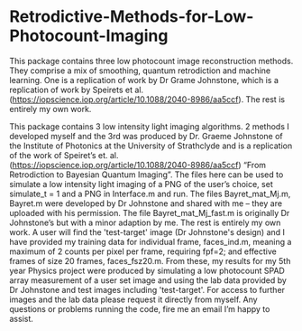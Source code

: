 # Retrodictive-Methods-for-Low-Photocount-Imaging
This package contains three low photocount image reconstruction methods.  They comprise a mix of smoothing, quantum retrodiction and machine learning. One is a replication of work by Dr Grame Johnstone, which is a replication of work by Speirets et al. (https://iopscience.iop.org/article/10.1088/2040-8986/aa5ccf).  The rest is entirely my own work.

This package contains 3 low intensity light imaging algorithms.  2 methods I developed myself and the 3rd was produced by Dr. Graeme Johnstone of the Institute of Photonics at the University of Strathclyde and is a replication of the work of Speiret’s et. al. (https://iopscience.iop.org/article/10.1088/2040-8986/aa5ccf) “From Retrodiction to Bayesian Quantum Imaging”. 
The files here can be used to simulate a low intensity light imaging of a PNG of the user’s choice, set simulate_t = 1 and a PNG in Interface.m and run.
The files Bayret_mat_Mj.m, Bayret.m were developed by Dr Johnstone and shared with me – they are uploaded with his permission.  The file Bayret_mat_Mj_fast.m is originally Dr Johnstone’s but with a minor adaption by me.  The rest is entirely my own work.
A user will find the 'test-target' image (Dr Johnstone's design) and I have provided my training data for individual frame, faces_ind.m, meaning a maximum of 2 counts per pixel per frame, requiring fpf=2; and effective frames of size 20 frames, faces_fsz20.m.  From these, my results for my 5th year Physics project were produced by simulating a low photocount SPAD array measurement of a user set image and using the lab data provided by Dr Johnstone and test images including 'test-target'.  For access to further images and the lab data please request it directly from myself.
Any questions or problems running the code, fire me an email I’m happy to assist.
